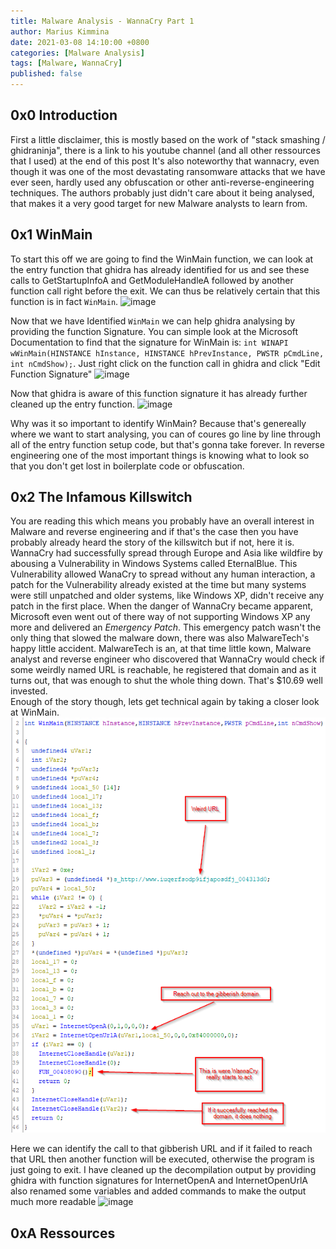 ```yaml
---
title: Malware Analysis - WannaCry Part 1
author: Marius Kimmina
date: 2021-03-08 14:10:00 +0800
categories: [Malware Analysis]
tags: [Malware, WannaCry]
published: false
---
```



## 0x0 Introduction
First a little disclaimer, this is mostly based on the work of "stack smashing / ghidraninja", there is a link to his youtube channel (and all other ressources that I used) at the end of this post
It's also noteworthy that wannacry, even though it was one of the most devastating ransomware attacks that we have ever seen, hardly used any obfuscation or other anti-reverse-engineering techniques.
The authors probably just didn't care about it being analysed, that makes it a very good target for new Malware analysts to learn from.

## 0x1 WinMain
To start this off we are going to find the WinMain function, we can look at the entry function that ghidra has already identified for us and see these calls to GetStartupInfoA and GetModuleHandleA followed by another function call
right before the exit. We can thus be relatively certain that this function is in fact `WinMain`.
![image](/hacks/malware/wannacry/find-winmain.png "find winmain")

Now that we have Identified `WinMain` we can help ghidra analysing by providing the function Signature.
You can simple look at the Microsoft Documentation to find that the signature for WinMain is: `int WINAPI wWinMain(HINSTANCE hInstance, HINSTANCE hPrevInstance, PWSTR pCmdLine, int nCmdShow);`.
Just right click on the function call in ghidra and click "Edit Function Signature"
![image](/hacks/malware/wannacry/winmain-signature.png "winmain signature")

Now that ghidra is aware of this function signature it has already further cleaned up the entry function.
![image](/hacks/images/malware/wannacry/call-to-winmain.png "call to winmain")

Why was it so important to identify WinMain? Because that's genereally where we want to start analysing, you can of coures go line by line through all of the entry function setup code, but that's
gonna take forever. In reverse engineering one of the most important things is knowing what to look so that you don't get lost in boilerplate code or obfuscation. 

## 0x2 The Infamous Killswitch
You are reading this which means you probably have an overall interest in Malware and reverse engineering and if that's the case then you have probably already heard the story of the killswitch but if 
not, here it is. WannaCry had successfully spread through Europe and Asia like wildfire by abousing a Vulnerability in Windows Systems called EternalBlue. This Vulnerability allowed WanaCry to spread
without any human interaction, a patch for the Vulnerability already existed at the time but many systems were still unpatched and older systems, like Windows XP, didn't receive any patch in the first
place. When the danger of WannaCry became apparent, Microsoft even went out of there way of not supporting Windows XP any more and delivered an *Emergency Patch*. This emergency patch wasn't the only
thing that slowed the malware down, there was also MalwareTech's happy little accident. MalwareTech is an, at that time little kown, Malware analyst and reverse engineer who discovered that WannaCry
would check if some weirdly named URL is reachable, he registered that domain and as it turns out, that was enough to shut the whole thing down. That's $10.69 well invested.  
Enough of the story though, lets get technical again by taking a closer look at WinMain.
![image](/assets/images/malware/wannacry/WannaCry-Killswitch.png "call to winmain")

Here we can identify the call to that gibberish URL and if it failed to reach that URL then another function will be executed, otherwise the program is just going to exit.
I have cleaned up the decompilation output by providing ghidra with function signatures for InternetOpenA and InternetOpenUrlA also renamed some variables and added commands to make the output much
more readable
![image](/hacks/malware/wannacry/WinMainClean.png "Cleaned up WinMain")





## 0xA Ressources
